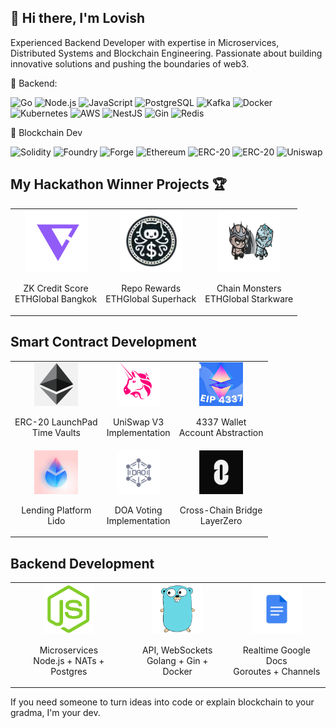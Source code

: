 ## 👋 Hi there, I'm Lovish
Experienced Backend Developer with expertise in Microservices, Distributed Systems and Blockchain Engineering. Passionate about building innovative solutions and pushing the boundaries of web3.

🚀 Backend:

![Go](https://img.shields.io/badge/Code-Golang-informational?style=flat&logo=go&color=00ADD8)
![Node.js](https://img.shields.io/badge/Code-Node.js-informational?style=flat&logo=node.js&color=339933)
![JavaScript](https://img.shields.io/badge/Code-JavaScript-informational?style=flat&logo=javascript&color=F7DF1E)
![PostgreSQL](https://img.shields.io/badge/Database-PostgreSQL-informational?style=flat&logo=postgresql&color=336791)
![Kafka](https://img.shields.io/badge/Messaging-Kafka-informational?style=flat&logo=apache-kafka&color=231F20)
![Docker](https://img.shields.io/badge/Tool-Docker-informational?style=flat&logo=docker&color=2496ED)
![Kubernetes](https://img.shields.io/badge/Tool-Kubernetes-informational?style=flat&logo=kubernetes&color=326CE5)
![AWS](https://img.shields.io/badge/Cloud-AWS-informational?style=flat&logo=amazon-aws&color=232F3E)
![NestJS](https://img.shields.io/badge/Framework-Nest.js-informational?style=flat&logo=nestjs&color=E0234E)
![Gin](https://img.shields.io/badge/Framework-Gin-informational?style=flat&logo=go&color=00ADD8)
![Redis](https://img.shields.io/badge/Cache-Redis-informational?style=flat&logo=redis&color=DC382D)

🔗 Blockchain Dev

![Solidity](https://img.shields.io/badge/Code-Solidity-informational?style=flat&logo=solidity&color=363636)
![Foundry](https://img.shields.io/badge/Framework-Foundry-informational?style=flat&logo=ethereum&color=3C3C3D)
![Forge](https://img.shields.io/badge/Tool-Forge-informational?style=flat&logo=ethereum&color=3C3C3D)
![Ethereum](https://img.shields.io/badge/Dev-Ethereum-informational?style=flat&logo=ethereum&color=3C3C3D)
![ERC-20](https://img.shields.io/badge/Token-ERC--20-informational?style=flat&logo=ethereum&color=3C3C3D)
![ERC-20](https://img.shields.io/badge/Token-Bridges-informational?style=flat&logo=ethereum&color=3C3C3D)
![Uniswap](https://img.shields.io/badge/Dev-Uniswap-informational?style=flat&logo=ethereum&color=3C3C3D)

## My Hackathon Winner Projects 🏆
<div align="left">
  <table>
    <tr>
      <td onclick="window.open('https://ethglobal.com/showcase/zk-credit-score-pa7r4', '_blank')" style="cursor:pointer;">
        <a href="https://ethglobal.com/showcase/zk-credit-score-pa7r4" target="_blank" style="text-decoration:none; color:inherit;">
          <div align="center">
            <img src="default.png" alt="ZK Credit Score" width="100px" height="100px"/>
            <p align="center" style="text-decoration:none;">
              ZK Credit Score<br/>
              ETHGlobal Bangkok
            </p>
          </div>
        </a>
      </td>
      <td onclick="window.open('https://ethglobal.com/showcase/repo-rewards-su0bh', '_blank')" style="cursor:pointer;">
        <a href="https://ethglobal.com/showcase/repo-rewards-su0bh" target="_blank" style="text-decoration:none; color:inherit;">
          <div align="center">
            <img src="repo_rewards_without_bg.webp" alt="Repo Rewards" width="100px" height="100px"/>
            <p align="center">
              Repo Rewards<br/>
              ETHGlobal Superhack
            </p>
          </div>
        </a>
      </td>
      <td onclick="window.open('https://ethglobal.com/showcase/chain-monsters-o26dw', '_blank')" style="cursor:pointer;">
        <a href="https://ethglobal.com/showcase/chain-monsters-o26dw" target="_blank" style="text-decoration:none; color:inherit;">
          <div align="center">
            <img src="CHAIN__1_-removebg-preview.png" alt="Chain Monsters" width="100px" height="100px"/>
            <p align="center">
              Chain Monsters<br/>
              ETHGlobal Starkware
            </p>
          </div>
        </a>
      </td>
    </tr>
  </table>
</div>

## Smart Contract Development

<div align="left">
  <table>
    <tr>
      <td onclick="window.open('https://ethglobal.com/showcase/zk-credit-score-pa7r4', '_blank')" style="cursor:pointer;">
        <a href="https://ethglobal.com/showcase/zk-credit-score-pa7r4" target="_blank" style="text-decoration:none; color:inherit;">
          <div align="center">
            <img src="png-transparent-bitcoin-ethereum-neo-decentralized-application-blockchain-ethereum-classic-erc20-initial-coin-offering.png" alt="ZK Credit Score" width="70px" height="70px"/>
            <p align="center" style="text-decoration:none;">
              ERC-20 LaunchPad<br/>Time Vaults
            </p>
          </div>
        </a>
      </td>
       <td onclick="window.open('https://ethglobal.com/showcase/chain-monsters-o26dw', '_blank')" style="cursor:pointer;">
        <a href="https://ethglobal.com/showcase/chain-monsters-o26dw" target="_blank" style="text-decoration:none; color:inherit;">
          <div align="center">
            <img src="1200px-Uniswap_Logo.svg.png" alt="Chain Monsters" width="70px" height="70px"/>
            <p align="center">
              UniSwap V3</br>Implementation
            </p>
          </div>
        </a>
      </td>
      <td onclick="window.open('https://ethglobal.com/showcase/repo-rewards-su0bh', '_blank')" style="cursor:pointer;">
        <a href="https://ethglobal.com/showcase/repo-rewards-su0bh" target="_blank" style="text-decoration:none; color:inherit;">
          <div align="center">
            <img src="image (1).png" alt="Repo Rewards" width="70px" height="70px"/>
            <p align="center">
              4337 Wallet</br>Account Abstraction
            </p>
          </div>
        </a>
      </td>
    </tr>
    <tr>
      <td onclick="window.open('https://ethglobal.com/showcase/zk-credit-score-pa7r4', '_blank')" style="cursor:pointer;">
        <a href="https://ethglobal.com/showcase/zk-credit-score-pa7r4" target="_blank" style="text-decoration:none; color:inherit;">
          <div align="center">
            <img src="G2czctJJ_400x400.jpg" alt="ZK Credit Score" width="70px" height="70px"/>
            <p align="center" style="text-decoration:none;">
              Lending Platform</br>Lido
            </p>
          </div>
        </a>
      </td>
      <td onclick="window.open('https://ethglobal.com/showcase/zk-credit-score-pa7r4', '_blank')" style="cursor:pointer;">
        <a href="https://ethglobal.com/showcase/zk-credit-score-pa7r4" target="_blank" style="text-decoration:none; color:inherit;">
          <div align="center">
            <img src="dao-line-icon-decentralized-autonomous-600nw-2190817317.webp" alt="ZK Credit Score" width="70px" height="70px"/>
            <p align="center" style="text-decoration:none;">
              DOA Voting</br>Implementation
            </p>
          </div>
        </a>
      </td>
      <td onclick="window.open('https://ethglobal.com/showcase/zk-credit-score-pa7r4', '_blank')" style="cursor:pointer;">
        <a href="https://ethglobal.com/showcase/zk-credit-score-pa7r4" target="_blank" style="text-decoration:none; color:inherit;">
          <div align="center">
            <img src="KFPeM667_400x400.jpg" alt="ZK Credit Score" width="70px" height="70px"/>
            <p align="center" style="text-decoration:none;">
              Cross-Chain Bridge</br>LayerZero
            </p>
          </div>
        </a>
      </td>
    </tr>
  </table>
</div>

## Backend Development
   <div align="left">
  <table>
    <tr>
      <td onclick="window.open('https://ethglobal.com/showcase/zk-credit-score-pa7r4', '_blank')" style="cursor:pointer;">
        <a href="https://ethglobal.com/showcase/zk-credit-score-pa7r4" target="_blank" style="text-decoration:none; color:inherit;">
          <div align="center">
            <img src="images.png" alt="ZK Credit Score" width="80px" height="80px"/>
            <p align="center" style="text-decoration:none;">
              Microservices<br/>
              Node.js + NATs + Postgres
            </p>
          </div>
        </a>
      </td>
      <td onclick="window.open('https://ethglobal.com/showcase/repo-rewards-su0bh', '_blank')" style="cursor:pointer;">
        <a href="https://ethglobal.com/showcase/repo-rewards-su0bh" target="_blank" style="text-decoration:none; color:inherit;">
          <div align="center">
            <img src="images (1).png" alt="Repo Rewards" width="80px" height="80px"/>
            <p align="center">
              API, WebSockets<br/>
              Golang + Gin + Docker
            </p>
          </div>
        </a>
      </td>
      <td onclick="window.open('https://ethglobal.com/showcase/chain-monsters-o26dw', '_blank')" style="cursor:pointer;">
        <a href="https://ethglobal.com/showcase/chain-monsters-o26dw" target="_blank" style="text-decoration:none; color:inherit;">
          <div align="center">
            <img src="394f0af82bf84be791633e850dd91e30.jpg" alt="Chain Monsters" width="80px" height="80px"/>
            <p align="center">
              Realtime Google Docs<br/>
              Goroutes + Channels
            </p>
          </div>
        </a>
      </td>
    </tr>
  </table>
</div>
  </table>
</div>




If you need someone to turn ideas into code or explain blockchain to your gradma, I'm your dev.

